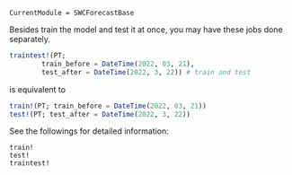 ```@meta
CurrentModule = SWCForecastBase
```

Besides train the model and test it at once, you may have these jobs done separately.

```julia
traintest!(PT; 
        train_before = DateTime(2022, 03, 21), 
        test_after = DateTime(2022, 3, 22)) # train and test
```

is equivalent to 

```julia
train!(PT; train_before = DateTime(2022, 03, 21))
test!(PT; test_after = DateTime(2022, 3, 22))
```

See the followings for detailed information:

```@docs
train!
test!
traintest!
```